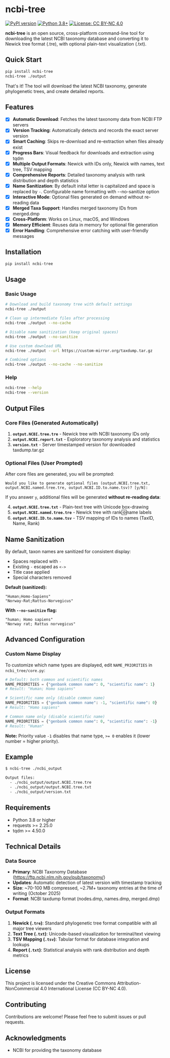 # ncbi-tree

[![PyPI version](https://badge.fury.io/py/ncbi-tree.svg)](https://badge.fury.io/py/ncbi-tree)
[![Python 3.8+](https://img.shields.io/badge/python-3.8+-blue.svg)](https://www.python.org/downloads/)
[![License: CC BY-NC 4.0](https://img.shields.io/badge/License-CC%20BY--NC%204.0-lightgrey.svg)](https://creativecommons.org/licenses/by-nc/4.0/)

**ncbi-tree** is an open source, cross-platform command-line tool for downloading the latest NCBI taxonomy database and converting it to Newick tree format (.tre), with optional plain-text visualization (.txt).

## Quick Start

```bash
pip install ncbi-tree
ncbi-tree ./output
```

That's it! The tool will download the latest NCBI taxonomy, generate phylogenetic trees, and create detailed reports.

## Features

- [x] **Automatic Download**: Fetches the latest taxonomy data from NCBI FTP servers  
- [x] **Version Tracking**: Automatically detects and records the exact server version  
- [x] **Smart Caching**: Skips re-download and re-extraction when files already exist  
- [x] **Progress Bars**: Visual feedback for downloads and extraction using tqdm  
- [x] **Multiple Output Formats**: Newick with IDs only, Newick with names, text tree, TSV mapping  
- [x] **Comprehensive Reports**: Detailed taxonomy analysis with rank distribution and depth statistics  
- [x] **Name Sanitization**: By default inital letter is capitalized and space is replaced by `-`. Configurable name formatting with --no-sanitize option  
- [x] **Interactive Mode**: Optional files generated on demand without re-reading data  
- [x] **Merged Taxa Support**: Handles merged taxonomy IDs from merged.dmp  
- [x] **Cross-Platform**: Works on Linux, macOS, and Windows  
- [x] **Memory Efficient**: Reuses data in memory for optional file generation  
- [x] **Error Handling**: Comprehensive error catching with user-friendly messages  

## Installation

```bash
pip install ncbi-tree
```

## Usage

### Basic Usage

```bash
# Download and build taxonomy tree with default settings
ncbi-tree ./output

# Clean up intermediate files after processing
ncbi-tree ./output --no-cache

# Disable name sanitization (keep original spaces)
ncbi-tree ./output --no-sanitize

# Use custom download URL
ncbi-tree ./output --url https://custom-mirror.org/taxdump.tar.gz

# Combined options
ncbi-tree ./output --no-cache --no-sanitize
```

### Help

```bash
ncbi-tree --help
ncbi-tree --version
```

## Output Files

### Core Files (Generated Automatically)

1. **`output.NCBI.tree.tre`** - Newick tree with NCBI taxonomy IDs only
2. **`output.NCBI.report.txt`** - Exploratory taxonomy analysis and statistics
3. **`version.txt`** - Server timestamped version for downloaded taxdump.tar.gz

### Optional Files (User Prompted)

After core files are generated, you will be prompted:
```
Would you like to generate optional files (output.NCBI.tree.txt, output.NCBI.named.tree.tre, output.NCBI.ID.to.name.tsv)? [y/N]:
```

If you answer `y`, additional files will be generated **without re-reading data**:

4. **`output.NCBI.tree.txt`** - Plain-text tree with Unicode box-drawing
5. **`output.NCBI.named.tree.tre`** - Newick tree with rank:id:name labels
6. **`output.NCBI.ID.to.name.tsv`** - TSV mapping of IDs to names (TaxID, Name, Rank)

## Name Sanitization

By default, taxon names are sanitized for consistent display:
- Spaces replaced with `-`
- Existing `-` escaped as `<->`
- Title case applied
- Special characters removed

**Default (sanitized):**
```
"Human;Homo-Sapiens"
"Norway-Rat;Rattus-Norvegicus"
```

**With `--no-sanitize` flag:**
```
"human; Homo sapiens"
"Norway rat; Rattus norvegicus"
```

## Advanced Configuration

### Custom Name Display

To customize which name types are displayed, edit `NAME_PRIORITIES` in `ncbi_tree/core.py`:

```python
# Default: both common and scientific names
NAME_PRIORITIES = {"genbank common name": 0, "scientific name": 1}
# Result: "Human; Homo sapiens"

# Scientific name only (disable common name)
NAME_PRIORITIES = {"genbank common name": -1, "scientific name": 0}
# Result: "Homo sapiens"

# Common name only (disable scientific name)
NAME_PRIORITIES = {"genbank common name": 0, "scientific name": -1}
# Result: "Human"
```

**Note:** Priority value `-1` disables that name type, `>= 0` enables it (lower number = higher priority).

## Example

```bash
$ ncbi-tree ./ncbi_output

Output files:
  - ./ncbi_output/output.NCBI.tree.tre
  - ./ncbi_output/output.NCBI.tree.txt
  - ./ncbi_output/version.txt
```

## Requirements

- Python 3.8 or higher
- requests >= 2.25.0
- tqdm >= 4.50.0

## Technical Details

### Data Source
- **Primary**: NCBI Taxonomy Database (https://ftp.ncbi.nlm.nih.gov/pub/taxonomy/)
- **Updates**: Automatic detection of latest version with timestamp tracking
- **Size**: ~70-100 MB compressed, ~2.7M+ taxonomy entries at the time of writing (October 2025)
- **Format**: NCBI taxdump format (nodes.dmp, names.dmp, merged.dmp)

### Output Formats
1. **Newick (`.tre`)**: Standard phylogenetic tree format compatible with all major tree viewers
2. **Text Tree (`.txt`)**: Unicode-based visualization for terminal/text viewing
3. **TSV Mapping (`.tsv`)**: Tabular format for database integration and lookups
4. **Report (`.txt`)**: Statistical analysis with rank distribution and depth metrics

## License

This project is licensed under the Creative Commons Attribution-NonCommercial 4.0 International License (CC BY-NC 4.0).

## Contributing

Contributions are welcome! Please feel free to submit issues or pull requests.

## Acknowledgments

- NCBI for providing the taxonomy database